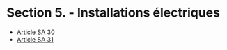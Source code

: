 # Section 5. - Installations électriques

- [Article SA 30](article-sa-30.md)
- [Article SA 31](article-sa-31.md)

